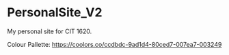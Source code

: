 # PersonalSite_V2
My personal site for CIT 1620.

Colour Pallette: https://coolors.co/ccdbdc-9ad1d4-80ced7-007ea7-003249 